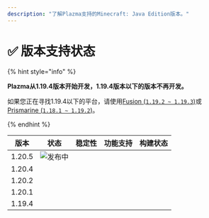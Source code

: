 ```yaml
---
description: "了解Plazma支持的Minecraft: Java Edition版本。"
---
```


# ✅ 版本支持状态

{% hint style="info" %}

**Plazma从1.19.4版本开始开发，1.19.4版本以下的版本不再开发。**

如果您正在寻找1.19.4以下的平台，请使用[Fusion (`1.19.2 ~ 1.19.3`)](https://github.com/RuinedTechnologyUnify/Fusion)或[Prismarine (`1.18.1 ~ 1.19.2`)](https://github.com/PrismarineTeam/Prismarine)。

{% endhint %}

[wait]: https://img.shields.io/badge/发布中-gray?style=for-the-badge

|   版本   |                                                              状态                                                              |                                                                  稳定性                                                                  |                                                                  功能支持                                                                 |                                                                                    构建状态                                                                                   |
| :----: | :--------------------------------------------------------------------------------------------------------------------------: | :-----------------------------------------------------------------------------------------------------------------------------------: | :-----------------------------------------------------------------------------------------------------------------------------------: | :-----------------------------------------------------------------------------------------------------------------------------------------------------------------------: |
| 1.20.5 |                                                         ![发布中][wait]                                                         | <img src="https://img.shields.io/badge/%EC%A0%95%EB%B3%B4%20%EC%97%86%EC%9D%8C-gray?style=for-the-badge" alt="" data-size="original"> | <img src="https://img.shields.io/badge/%EC%A0%95%EB%B3%B4%20%EC%97%86%EC%9D%8C-gray?style=for-the-badge" alt="" data-size="original"> |                   <img src="https://img.shields.io/badge/%EC%A0%95%EB%B3%B4%20%EC%97%86%EC%9D%8C-gray?style=for-the-badge" alt="" data-size="original">                   |
| 1.20.4 | <img src="https://img.shields.io/badge/%EC%A7%80%EC%9B%90%EC%A4%91-success?style=for-the-badge" alt="" data-size="original"> |                    <img src="https://img.shields.io/badge/满意-blue?style=for-the-badge" alt="" data-size="original">                   |                  <img src="https://img.shields.io/badge/100%25-blue?style=for-the-badge" alt="" data-size="original">                 | <img src="https://img.shields.io/github/actions/workflow/status/PlazmaMC/Plazma/release.yml?style=for-the-badge&label=%20&branch=ver/1.20.4" alt="" data-size="original"> |
| 1.20.2 |             <img src="https://img.shields.io/badge/功能增加建议-blue?style=for-the-badge" alt="" data-size="original">             |                    <img src="https://img.shields.io/badge/满意-blue?style=for-the-badge" alt="" data-size="original">                   |                  <img src="https://img.shields.io/badge/100%25-blue?style=for-the-badge" alt="" data-size="original">                 | <img src="https://img.shields.io/github/actions/workflow/status/PlazmaMC/Plazma/release.yml?style=for-the-badge&label=%20&branch=ver/1.20.2" alt="" data-size="original"> |
| 1.20.1 |               <img src="https://img.shields.io/badge/满意度-red?style=for-the-badge" alt="" data-size="original">               |                    <img src="https://img.shields.io/badge/满意-blue?style=for-the-badge" alt="" data-size="original">                   |                  <img src="https://img.shields.io/badge/100%25-blue?style=for-the-badge" alt="" data-size="original">                 |                   <img src="https://img.shields.io/badge/%EC%A0%95%EB%B3%B4%20%EC%97%86%EC%9D%8C-gray?style=for-the-badge" alt="" data-size="original">                   |
| 1.19.4 |               <img src="https://img.shields.io/badge/满意度-red?style=for-the-badge" alt="" data-size="original">               |                    <img src="https://img.shields.io/badge/满意-blue?style=for-the-badge" alt="" data-size="original">                   |                  <img src="https://img.shields.io/badge/100%25-blue?style=for-the-badge" alt="" data-size="original">                 |                   <img src="https://img.shields.io/badge/%EC%A0%95%EB%B3%B4%20%EC%97%86%EC%9D%8C-gray?style=for-the-badge" alt="" data-size="original">                   |
